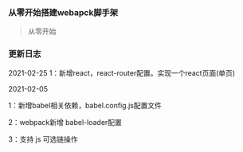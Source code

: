 ### 从零开始搭建webapck脚手架
> 从零开始


### 更新日志

2021-02-25
1：新增react，react-router配置。实现一个react页面(单页)

2021-02-05

1：新增babel相关依赖，babel.config.js配置文件

2：webpack新增 babel-loader配置

3：支持 js 可选链操作